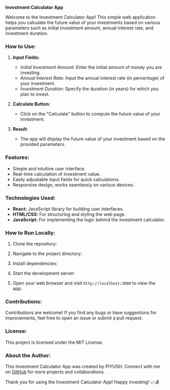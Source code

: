 **Investment Calculator App**

Welcome to the Investment Calculator App! This simple web application helps you calculate the future value of your investments based on various parameters such as initial investment amount, annual interest rate, and investment duration.

### How to Use:

1. **Input Fields:**
   - *Initial Investment Amount:* Enter the initial amount of money you are investing.
   - *Annual Interest Rate:* Input the annual interest rate (in percentage) of your investment.
   - *Investment Duration:* Specify the duration (in years) for which you plan to invest.

2. **Calculate Button:**
   - Click on the "Calculate" button to compute the future value of your investment.

3. **Result:**
   - The app will display the future value of your investment based on the provided parameters.

### Features:

- Simple and intuitive user interface.
- Real-time calculation of investment value.
- Easily adjustable input fields for quick calculations.
- Responsive design, works seamlessly on various devices.

### Technologies Used:

- **React:** JavaScript library for building user interfaces.
- **HTML/CSS:** For structuring and styling the web page.
- **JavaScript:** For implementing the logic behind the investment calculator.

### How to Run Locally:

1. Clone the repository:

2. Navigate to the project directory:

3. Install dependencies:

4. Start the development server:

5. Open your web browser and visit `http://localhost:3000` to view the app.

### Contributions:

Contributions are welcome! If you find any bugs or have suggestions for improvements, feel free to open an issue or submit a pull request.

### License:

This project is licensed under the MIT License.

### About the Author:

This Investment Calculator App was created by PIYUSH. Connect with me on [GitHub](https://github.com/piyush9910) for more projects and collaborations.

Thank you for using the Investment Calculator App! Happy investing! 📈💰
